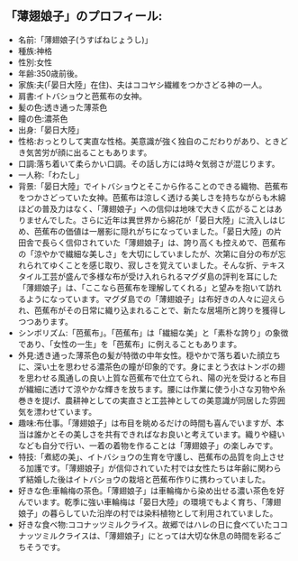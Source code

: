 ## 「薄翅娘子」のプロフィール:

* 名前:「薄翅娘子(うすばねじょうし)」
* 種族:神格
* 性別:女性
* 年齢:350歳前後。
* 家族:夫(「晏日大陸」在住)、夫はココヤシ繊維をつかさどる神の一人。
* 肩書:イトバショウと芭蕉布の女神。
* 髪の色:透き通った薄茶色
* 瞳の色:濃茶色
* 出身:「晏日大陸」
* 性格:おっとりして実直な性格。美意識が強く独自のこだわりがあり、ときどき気苦労が顔に出ることもあります。
* 口調:落ち着いて柔らかい口調。その話し方には時々気弱さが混じります。
* 一人称:「わたし」
* 背景:「晏日大陸」でイトバショウとそこから作ることのできる織物、芭蕉布をつかさどっていた女神。芭蕉布は涼しく透ける美しさを持ちながらも木綿ほどの普及力はなく、「薄翅娘子」への信仰は地味で大きく広がることはありませんでした。さらに近年は異世界から綿花が「晏日大陸」に流入しはじめ、芭蕉布の価値は一層影に隠れがちになっていました。「晏日大陸」の片田舎で長らく信仰されていた「薄翅娘子」は、誇り高くも控えめで、芭蕉布の「涼やかで繊細な美しさ」を大切にしていましたが、次第に自分の布が忘れられてゆくことを感じ取り、寂しさを覚えていました。そんな折、テキスタイル工芸が盛んで多様な布が受け入れられるマグダ島の評判を耳にした「薄翅娘子」は、「ここなら芭蕉布を理解してくれる」と望みを抱いて訪れるようになっています。マグダ島での「薄翅娘子」は布好きの人々に迎えられ、芭蕉布がその日常に織り込まれることで、新たな居場所と誇りを獲得しつつあります。
* シンボリズム:「芭蕉布」。「芭蕉布」は「繊細な美」と「素朴な誇り」の象徴であり、「女性の一生」を「芭蕉布」に例えることもあります。
* 外見:透き通った薄茶色の髪が特徴の中年女性。穏やかで落ち着いた顔立ちに、深い土を思わせる濃茶色の瞳が印象的です。身にまとう衣はトンボの翅を思わせる風通しの良い上質な芭蕉布で仕立てられ、陽の光を受けると布目が繊細に透けて涼やかな輝きを放ちます。腰には作業に使う小さな刃物や糸巻きを提げ、農耕神としての実直さと工芸神としての美意識が同居した雰囲気を漂わせています。
* 趣味:布仕事。「薄翅娘子」は布目を眺めるだけの時間も喜んでいますが、本当は誰かとその美しさを共有できればなお良いと考えています。織りや縫いなども自分で行い、一着の着物を作ることは「薄翅娘子」の楽しみです。
* 特技:「煮綛の美」、イトバショウの生育を守護し、芭蕉布の品質を向上させる加護です。「薄翅娘子」が信仰されていた村では女性たちは年齢に関わらず結婚した後はイトバショウの栽培と芭蕉布作りに携わっていました。
* 好きな色:車輪梅の茶色。「薄翅娘子」は車輪梅から染め出せる濃い茶色を好んでいます。乾季に強い車輪梅は「晏日大陸」の環境でもよく育ち、「薄翅娘子」の暮らしていた沿岸の村では染料植物として利用されていました。
* 好きな食べ物:ココナッツミルクライス。故郷ではハレの日に食べていたココナッツミルクライスは、「薄翅娘子」にとっては大切な休息の時間を彩るごちそうです。
